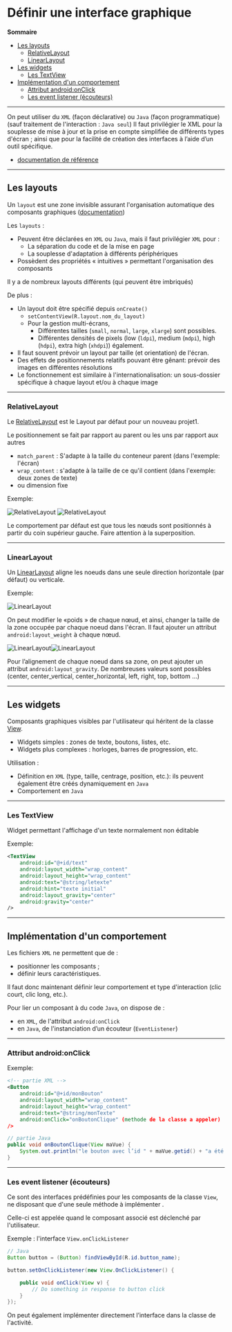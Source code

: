 # Définir une interface graphique

**Sommaire**

* [Les layouts](#les-layouts)
    * [RelativeLayout](#relativelayout)
    * [LinearLayout](#linearlayout)
* [Les widgets](#les-widgets)
    * [Les TextView](#les-textview)
* [Implémentation d'un comportement](#implémentation-dun-comportement)
    * [Attribut android:onClick](#attribut-androidonclick)
    * [Les event listener (écouteurs)](#les-event-listener-écouteurs)

---

On peut utiliser du `XML` (façon déclarative) ou `Java` (façon programmatique) (sauf traitement de l'interaction : `Java seul`) 
Il faut privilégier le XML pour la souplesse de mise à jour et la prise en compte simplifiée de différents types d'écran ; ainsi que pour la facilité de création des interfaces à l’aide d’un outil spécifique.

* [documentation de référence](https://developer.android.com/guide/topics/ui/index.html)

---

## Les layouts

Un `layout` est une zone invisible assurant l'organisation automatique des composants graphiques ([documentation](https://developer.android.com/guide/topics/ui/declaring-layout.html))

Les `layouts` :
* Peuvent être déclarées en `XML` ou `Java`, mais il faut privilégier `XML` pour :
    * La séparation du code et de la mise en page
    * La souplesse d'adaptation à différents périphériques
* Possèdent des propriétés « intuitives » permettant l'organisation des composants

Il y a de nombreux layouts différents (qui peuvent être imbriqués)

De plus :
* Un layout doit être spécifié depuis `onCreate()`
    * `setContentView(R.layout.nom_du_layout)`
    * Pour la gestion multi-écrans,
        * Différentes tailles (`small`, `normal`, `large`, `xlarge`) sont possibles.
        * Différentes densités de pixels (low (`ldpi`), medium (`mdpi`), high (`hdpi`), extra high (`xhdpi`)) également.
* Il faut souvent prévoir un layout par taille (et orientation) de l'écran.
* Des effets de positionnements relatifs pouvant être gênant: prévoir des images en différentes résolutions
* Le fonctionnement est similaire à l'internationalisation: un sous-dossier spécifique à chaque layout et/ou à chaque image

---

### RelativeLayout

Le [RelativeLayout](https://developer.android.com/guide/topics/ui/layout/relative.html) est le Layout par défaut pour un nouveau projet1.

Le positionnement se fait par rapport au parent ou les uns par rapport aux autres
* `match_parent` : S'adapte à la taille du conteneur parent (dans l'exemple: l'écran)
* `wrap_content` : s'adapte à la taille de ce qu'il contient (dans l'exemple: deux zones de texte)
* ou dimension fixe

Exemple:

![RelativeLayout](../images/presentationRelativeLayout2.png)
![RelativeLayout](../images/presentationRelativeLayout.png)

Le comportement par défaut est que tous les nœuds sont positionnés à partir du coin supérieur gauche. Faire attention à la superposition. 

---

### LinearLayout

Un [LinearLayout](https://developer.android.com/guide/topics/ui/layout/linear.html) aligne les noeuds dans une seule direction horizontale (par défaut) ou verticale.

Exemple:

![LinearLayout](../images/presentationLinearLayout.png)

On peut modifier le «poids » de chaque nœud, et ainsi, changer la taille de la zone occupée par chaque noeud dans l'écran. Il faut ajouter un attribut `android:layout_weight` à chaque nœud.

![LinearLayout](../images/presentationLinearLayout2.png)![LinearLayout](../images/presentationLinearLayout3.png)

Pour l’alignement de chaque noeud dans sa zone, on peut ajouter un attribut `android:layout_gravity`. De nombreuses valeurs sont possibles (center, center_vertical, center_horizontal, left, right, top, bottom …)

---

## Les widgets

Composants graphiques visibles par l'utilisateur qui héritent de la classe [View](https://developer.android.com/reference/android/view/View.html).
* Widgets simples : zones de texte, boutons, listes, etc.
* Widgets plus complexes : horloges, barres de progression, etc.

Utilisation :
* Définition en `XML` (type, taille, centrage, position, etc.): ils peuvent également être créés dynamiquement en `Java`
* Comportement en `Java`

---

### Les TextView

Widget permettant l'affichage d'un texte normalement non éditable

Exemple:

```xml
<TextView
    android:id="@+id/text"
    android:layout_width="wrap_content"
    android:layout_height="wrap_content"
    android:text="@string/letexte"
    android:hint="texte initial"
    android:layout_gravity="center"
    android:gravity="center"
/>
```

---

## Implémentation d'un comportement


Les fichiers `XML` ne permettent que de :
* positionner les composants ;
* définir leurs caractéristiques.

Il faut donc maintenant définir leur comportement et type d'interaction (clic court, clic long, etc.).

Pour lier un composant à du code `Java`, on dispose de :
* en `XML`, de l'attribut `android:onClick`
* en `Java`, de l'instanciation d’un écouteur (`EventListener`)

---

### Attribut android:onClick

Exemple:

```xml
<!-- partie XML -->
<Button
    android:id="@+id/monBouton"
    android:layout_width="wrap_content"
    android:layout_height="wrap_content"
    android:text="@string/monTexte"
    android:onClick="onBoutonClique" (methode de la classe a appeler) 
/>
```

```java
// partie Java
public void onBoutonClique(View maVue) {
    System.out.println("le bouton avec l’id " + maVue.getid() + "a été cliqué") ;
}
```

---

### Les event listener (écouteurs)

Ce sont des interfaces prédéfinies pour les composants de la classe `View`, ne disposant que d'une seule méthode à implémenter .

Celle-ci est appelée quand le composant associé est déclenché par l'utilisateur.

Exemple : l'interface `View.onClickListener`

```java
// Java
Button button = (Button) findViewById(R.id.button_name);

button.setOnClickListener(new View.OnClickListener() {

    public void onClick(View v) {
        // Do something in response to button click
    }
});
```
On peut également implémenter directement l’interface dans la classe de l'activité.